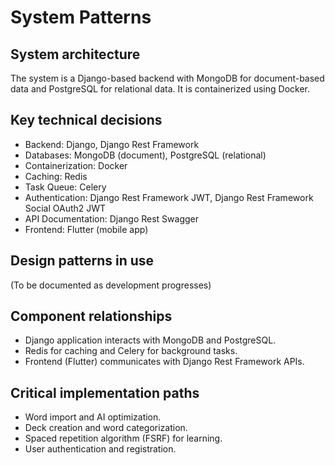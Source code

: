 # System Patterns

## System architecture
The system is a Django-based backend with MongoDB for document-based data and PostgreSQL for relational data. It is containerized using Docker.

## Key technical decisions
- Backend: Django, Django Rest Framework
- Databases: MongoDB (document), PostgreSQL (relational)
- Containerization: Docker
- Caching: Redis
- Task Queue: Celery
- Authentication: Django Rest Framework JWT, Django Rest Framework Social OAuth2 JWT
- API Documentation: Django Rest Swagger
- Frontend: Flutter (mobile app)

## Design patterns in use
(To be documented as development progresses)

## Component relationships
- Django application interacts with MongoDB and PostgreSQL.
- Redis for caching and Celery for background tasks.
- Frontend (Flutter) communicates with Django Rest Framework APIs.

## Critical implementation paths
- Word import and AI optimization.
- Deck creation and word categorization.
- Spaced repetition algorithm (FSRF) for learning.
- User authentication and registration.
